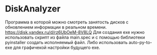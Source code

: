 # DiskAnalyzer
Программа в которой можно смотреть занятость дисков с обновлением информации в реальном времени.
https://disk.yandex.ru/d/rz6UbOeM-8V8LQ
Для создания exe нужно использовать скрипт из файла main.spec и с помощью библиотеки pyinstaller создать исполняемый файл.
Либо использовать auto-py-to-exe для графичекой настройки будущего exe.

